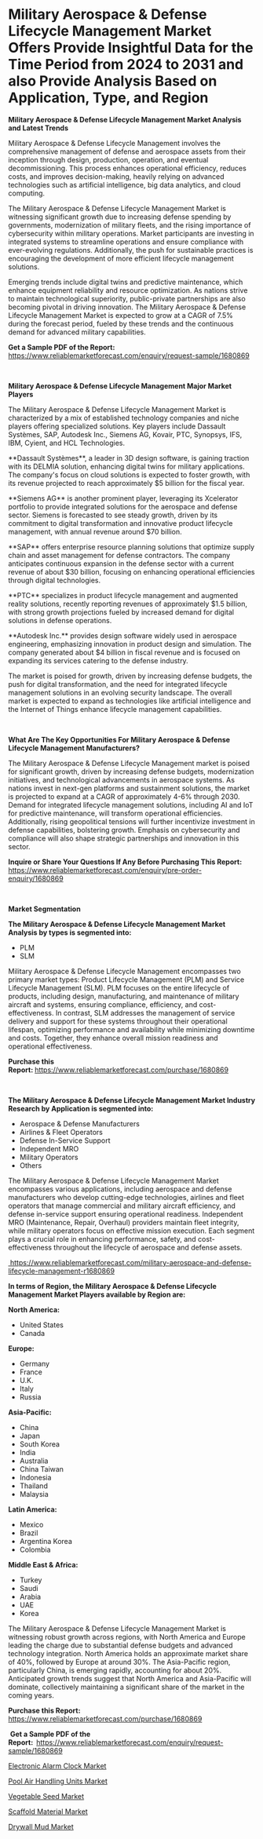 <p><h1>Military Aerospace & Defense Lifecycle Management Market Offers Provide Insightful Data for the Time Period from 2024 to 2031 and also Provide Analysis Based on Application, Type, and Region</h1></p><p><strong>Military Aerospace & Defense Lifecycle Management Market Analysis and Latest Trends</strong></p>
<p><p>Military Aerospace & Defense Lifecycle Management involves the comprehensive management of defense and aerospace assets from their inception through design, production, operation, and eventual decommissioning. This process enhances operational efficiency, reduces costs, and improves decision-making, heavily relying on advanced technologies such as artificial intelligence, big data analytics, and cloud computing.</p><p>The Military Aerospace & Defense Lifecycle Management Market is witnessing significant growth due to increasing defense spending by governments, modernization of military fleets, and the rising importance of cybersecurity within military operations. Market participants are investing in integrated systems to streamline operations and ensure compliance with ever-evolving regulations. Additionally, the push for sustainable practices is encouraging the development of more efficient lifecycle management solutions.</p><p>Emerging trends include digital twins and predictive maintenance, which enhance equipment reliability and resource optimization. As nations strive to maintain technological superiority, public-private partnerships are also becoming pivotal in driving innovation. The Military Aerospace & Defense Lifecycle Management Market is expected to grow at a CAGR of 7.5% during the forecast period, fueled by these trends and the continuous demand for advanced military capabilities.</p></p>
<p><strong>Get a Sample PDF of the Report:&nbsp;</strong> <a href="https://www.reliablemarketforecast.com/enquiry/request-sample/1680869?utm_campaign=1097&utm_medium=2&utm_source=Github&utm_content=ia&utm_term=16122024&utm_id=military-aerospace-defense-lifecycle-management">https://www.reliablemarketforecast.com/enquiry/request-sample/1680869</a></p>
<p>&nbsp;</p>
<p><strong>Military Aerospace & Defense Lifecycle Management Major Market Players</strong></p>
<p><p>The Military Aerospace & Defense Lifecycle Management Market is characterized by a mix of established technology companies and niche players offering specialized solutions. Key players include Dassault Systèmes, SAP, Autodesk Inc., Siemens AG, Kovair, PTC, Synopsys, IFS, IBM, Cyient, and HCL Technologies.</p><p>**Dassault Systèmes**, a leader in 3D design software, is gaining traction with its DELMIA solution, enhancing digital twins for military applications. The company's focus on cloud solutions is expected to foster growth, with its revenue projected to reach approximately $5 billion for the fiscal year.</p><p>**Siemens AG** is another prominent player, leveraging its Xcelerator portfolio to provide integrated solutions for the aerospace and defense sector. Siemens is forecasted to see steady growth, driven by its commitment to digital transformation and innovative product lifecycle management, with annual revenue around $70 billion.</p><p>**SAP** offers enterprise resource planning solutions that optimize supply chain and asset management for defense contractors. The company anticipates continuous expansion in the defense sector with a current revenue of about $30 billion, focusing on enhancing operational efficiencies through digital technologies.</p><p>**PTC** specializes in product lifecycle management and augmented reality solutions, recently reporting revenues of approximately $1.5 billion, with strong growth projections fueled by increased demand for digital solutions in defense operations.</p><p>**Autodesk Inc.** provides design software widely used in aerospace engineering, emphasizing innovation in product design and simulation. The company generated about $4 billion in fiscal revenue and is focused on expanding its services catering to the defense industry.</p><p>The market is poised for growth, driven by increasing defense budgets, the push for digital transformation, and the need for integrated lifecycle management solutions in an evolving security landscape. The overall market is expected to expand as technologies like artificial intelligence and the Internet of Things enhance lifecycle management capabilities.</p></p>
<p>&nbsp;</p>
<p><strong>What Are The Key Opportunities For Military Aerospace & Defense Lifecycle Management Manufacturers?</strong></p>
<p><p>The Military Aerospace & Defense Lifecycle Management market is poised for significant growth, driven by increasing defense budgets, modernization initiatives, and technological advancements in aerospace systems. As nations invest in next-gen platforms and sustainment solutions, the market is projected to expand at a CAGR of approximately 4-6% through 2030. Demand for integrated lifecycle management solutions, including AI and IoT for predictive maintenance, will transform operational efficiencies. Additionally, rising geopolitical tensions will further incentivize investment in defense capabilities, bolstering growth. Emphasis on cybersecurity and compliance will also shape strategic partnerships and innovation in this sector.</p></p>
<p><strong>Inquire or Share Your Questions If Any Before Purchasing This Report:</strong> <a href="https://www.reliablemarketforecast.com/enquiry/pre-order-enquiry/1680869?utm_campaign=1097&utm_medium=2&utm_source=Github&utm_content=ia&utm_term=16122024&utm_id=military-aerospace-defense-lifecycle-management">https://www.reliablemarketforecast.com/enquiry/pre-order-enquiry/1680869</a></p>
<p>&nbsp;</p>
<p><strong>Market Segmentation</strong></p>
<p><strong>The Military Aerospace & Defense Lifecycle Management Market Analysis by types is segmented into:</strong></p>
<p><ul><li>PLM</li><li>SLM</li></ul></p>
<p><p>Military Aerospace & Defense Lifecycle Management encompasses two primary market types: Product Lifecycle Management (PLM) and Service Lifecycle Management (SLM). PLM focuses on the entire lifecycle of products, including design, manufacturing, and maintenance of military aircraft and systems, ensuring compliance, efficiency, and cost-effectiveness. In contrast, SLM addresses the management of service delivery and support for these systems throughout their operational lifespan, optimizing performance and availability while minimizing downtime and costs. Together, they enhance overall mission readiness and operational effectiveness.</p></p>
<p><strong>Purchase this Report:&nbsp;</strong><a href="https://www.reliablemarketforecast.com/purchase/1680869?utm_campaign=1097&utm_medium=2&utm_source=Github&utm_content=ia&utm_term=16122024&utm_id=military-aerospace-defense-lifecycle-management">https://www.reliablemarketforecast.com/purchase/1680869</a></p>
<p>&nbsp;</p>
<p><strong>The Military Aerospace & Defense Lifecycle Management Market Industry Research by Application is segmented into:</strong></p>
<p><ul><li>Aerospace & Defense Manufacturers</li><li>Airlines & Fleet Operators</li><li>Defense In-Service Support</li><li>Independent MRO</li><li>Military Operators</li><li>Others</li></ul></p>
<p><p>The Military Aerospace & Defense Lifecycle Management Market encompasses various applications, including aerospace and defense manufacturers who develop cutting-edge technologies, airlines and fleet operators that manage commercial and military aircraft efficiency, and defense in-service support ensuring operational readiness. Independent MRO (Maintenance, Repair, Overhaul) providers maintain fleet integrity, while military operators focus on effective mission execution. Each segment plays a crucial role in enhancing performance, safety, and cost-effectiveness throughout the lifecycle of aerospace and defense assets.</p></p>
<p><a href="https://www.reliablemarketforecast.com/military-aerospace-and-defense-lifecycle-management-r1680869?utm_campaign=1097&utm_medium=2&utm_source=Github&utm_content=ia&utm_term=16122024&utm_id=military-aerospace-defense-lifecycle-management">&nbsp;https://www.reliablemarketforecast.com/military-aerospace-and-defense-lifecycle-management-r1680869</a></p>
<p><strong>In terms of Region, the Military Aerospace & Defense Lifecycle Management Market Players available by Region are:</strong></p>
<p>
    <p> <strong> North America: </strong>
        <ul>
            <li>United States</li>
            <li>Canada</li>
        </ul>
        </p> 
    <p> <strong> Europe: </strong>
        <ul>
            <li>Germany</li>
            <li>France</li>
            <li>U.K.</li>
            <li>Italy</li>
            <li>Russia</li>
        </ul>
        </p> 
    <p> <strong> Asia-Pacific: </strong>
        <ul>
            <li>China</li>
            <li>Japan</li>
            <li>South Korea</li>
            <li>India</li>
            <li>Australia</li>
            <li>China Taiwan</li>
            <li>Indonesia</li>
            <li>Thailand</li>
            <li>Malaysia</li>
        </ul>
        </p> 
    <p> <strong> Latin America: </strong>
        <ul>
            <li>Mexico</li>
            <li>Brazil</li>
            <li>Argentina Korea</li>
            <li>Colombia</li>
        </ul>
        </p> 
    <p> <strong> Middle East & Africa: </strong>
        <ul>
            <li>Turkey</li>
            <li>Saudi</li>
            <li>Arabia</li>
            <li>UAE</li>
            <li>Korea</li>
        </ul>
    </p>
    </p>
<p><p>The Military Aerospace & Defense Lifecycle Management Market is witnessing robust growth across regions, with North America and Europe leading the charge due to substantial defense budgets and advanced technology integration. North America holds an approximate market share of 40%, followed by Europe at around 30%. The Asia-Pacific region, particularly China, is emerging rapidly, accounting for about 20%. Anticipated growth trends suggest that North America and Asia-Pacific will dominate, collectively maintaining a significant share of the market in the coming years.</p></p>
<p><strong>Purchase this Report: </strong><a href="https://www.reliablemarketforecast.com/purchase/1680869?utm_campaign=1097&utm_medium=2&utm_source=Github&utm_content=ia&utm_term=16122024&utm_id=military-aerospace-defense-lifecycle-management">https://www.reliablemarketforecast.com/purchase/1680869</a></p>
<p>&nbsp;<strong>Get a Sample PDF of the Report:&nbsp;&nbsp;</strong><a href="https://www.reliablemarketforecast.com/enquiry/request-sample/1680869?utm_campaign=1097&utm_medium=2&utm_source=Github&utm_content=ia&utm_term=16122024&utm_id=military-aerospace-defense-lifecycle-management">https://www.reliablemarketforecast.com/enquiry/request-sample/1680869</a></p>
<p><strong></strong></p>
<p><p><a href="https://www.linkedin.com/pulse/f-my-mkt-intel-xkfif?utm_campaign=1097&utm_medium=2&utm_source=Github&utm_content=ia&utm_term=16122024&utm_id=military-aerospace-defense-lifecycle-management">Electronic Alarm Clock Market</a></p><p><a href="https://github.com/hammelximalschid/Market-Research-Report-List-1/blob/main/pool-air-handling-units-market.md?utm_campaign=1097&utm_medium=2&utm_source=Github&utm_content=ia&utm_term=16122024&utm_id=military-aerospace-defense-lifecycle-management">Pool Air Handling Units Market</a></p><p><a href="https://www.linkedin.com/pulse/market-outlook-vegetable-seed-industry-from-2024-2031-projected-mdxjc?utm_campaign=1097&utm_medium=2&utm_source=Github&utm_content=ia&utm_term=16122024&utm_id=military-aerospace-defense-lifecycle-management">Vegetable Seed Market</a></p><p><a href="https://www.linkedin.com/pulse/f-my-mkt-intel-xkfif?utm_campaign=1097&utm_medium=2&utm_source=Github&utm_content=ia&utm_term=16122024&utm_id=military-aerospace-defense-lifecycle-management">Scaffold Material Market</a></p><p><a href="https://github.com/antonioc6hal/Market-Research-Report-List-1/blob/main/drywall-mud-market.md?utm_campaign=1097&utm_medium=2&utm_source=Github&utm_content=ia&utm_term=16122024&utm_id=military-aerospace-defense-lifecycle-management">Drywall Mud Market</a></p></p>